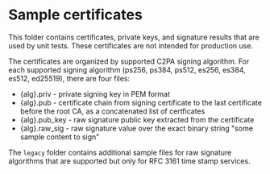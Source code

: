 # Sample certificates

This folder contains certificates, private keys, and signature results that are used by unit tests. These certificates are not intended for production use.  

The certificates are organized by supported C2PA signing algorithm. For each supported signing algorithm (ps256, ps384, ps512, es256, es384, es512, ed25519), there are four files:

* {alg}.priv - private signing key in PEM format
* {alg}.pub - certificate chain from signing certificate to the last certificate before the root CA, as a concatenated list of certficates
* {alg}.pub_key - raw signature public key extracted from the certificate
* {alg}.raw_sig - raw signature value over the exact binary string "some sample content to sign"

The `legacy` folder contains additional sample files for raw signature algorithms that are supported but only for RFC 3161 time stamp services.
